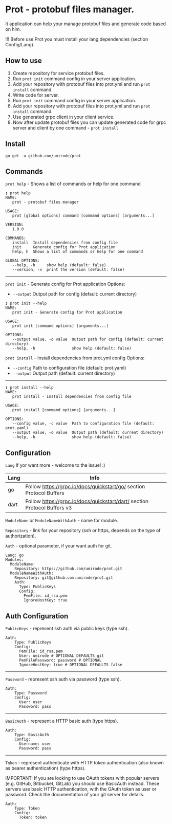 # Prot - protobuf files manager.

It application can help your manage protobuf files and generate code based on him.

!!! Before use Prot you must install your lang dependencies (section Config/Lang).

## How to use

1. Create repository for service protobuf files.
2. Run `prot init` command config in your server application.
3. Add your repository with protobuf files into prot.yml and run `prot install` command.
4. Write code for server.
5. Run `prot init` command config in your server application.
6. Add your repository with protobuf files into prot.yml and run `prot install` command.
7. Use generated grpc client in your client service.
8. Now after update protobuf files you can update generated code for grpc server and client by one command - `prot install`

## Install

`go get -u github.com/umirode/prot`

## Commands

`prot help` - Shows a list of commands or help for one command

```
❯ prot help
NAME:
   prot - protobuf files manager

USAGE:
   prot [global options] command [command options] [arguments...]

VERSION:
   1.0.0

COMMANDS:
   install  Install dependencies from config file
   init     Generate config for Prot application
   help, h  Shows a list of commands or help for one command

GLOBAL OPTIONS:
   --help, -h     show help (default: false)
   --version, -v  print the version (default: false)
```

------

`prot init` - Generate config for Prot application
Options:
* `--output` Output path for config (default: current directory)

```
❯ prot init --help
NAME:
   prot init - Generate config for Prot application

USAGE:
   prot init [command options] [arguments...]

OPTIONS:
   --output value, -o value  Output path for config (default: current directory)
   --help, -h                show help (default: false)
```

`prot install` - Install dependencies from prot.yml config
Options:
* `--config` Path to configuration file (default: prot.yaml)
* `--output` Output path (default: current directory)

------

```
❯ prot install --help                                                                                                          
NAME:
   prot install - Install dependencies from config file

USAGE:
   prot install [command options] [arguments...]

OPTIONS:
   --config value, -c value  Path to configuration file (default: prot.yaml)
   --output value, -o value  Output path (default: current directory)
   --help, -h                show help (default: false)
```

## Configuration
`Lang` If yor want more - welcome to the issue! :)

|  Lang  | Info |
| ------ | ---- |
| go     | Follow https://grpc.io/docs/quickstart/go/ section Protocol Buffers      |
| dart   | Follow https://grpc.io/docs/quickstart/dart/ section Protocol Buffers v3 |

`ModuleName` or `ModuleNameWithAuth` - name for module.

`Repository` - link for your repository (ssh or https, depends on the type of authorization).

`Auth` - optional parameter, if your want auth for git.

```
Lang: go
Modules:
  ModuleName:
    Repository: https://github.com/umirode/prot.git
  ModuleNameWithAuth:
    Repository: git@github.com:umirode/prot.git
    Auth:
      Type: PublicKeys
      Config:
        PemFile: id_rsa.pem
        IgnoreHostKey: true

```

## Auth Configuration

`PublicKeys` - represent ssh auth via public keys (type ssh).
```
Auth:
    Type: PublicKeys
    Config:
      PemFile: id_rsa.pem
      User: umirode # OPTIONAL DEFAULTS git
      PemFilePassword: password # OPTIONAL
      IgnoreHostKey: true # OPTIONAL DEFAULTS false
```

------

`Password` - represent ssh auth via password (type ssh).
```
Auth:
    Type: Password
    Config:
      User: user
      Password: pass
```

------

`BasicAuth` - represent a HTTP basic auth (type https).
```
Auth:
    Type: BasicAuth
    Config:
      Username: user
      Password: pass
```

------

`Token` - represent authenticate with HTTP token authentication (also known as bearer authentication) (type https).

IMPORTANT: If you are looking to use OAuth tokens with popular servers (e.g.
GitHub, Bitbucket, GitLab) you should use BasicAuth instead. These servers
use basic HTTP authentication, with the OAuth token as user or password.
Check the documentation of your git server for details.

```
Auth:
    Type: Token
    Config:
      Token: token
```

